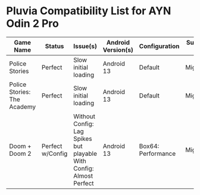 # Pluvia Compatibility List for AYN Odin 2 Pro

| Game Name | Status | Issue(s) | Android Version(s) | Configuration | Submitted By |
|-----------|--------|----------|-----------------|---------------|------------|
| Police Stories | Perfect | Slow initial loading | Android 13 | Default | MightyX3N |
| Police Stories: The Academy | Perfect | Slow initial loading | Android 13 | Default | MightyX3N |
| Doom + Doom 2 | Perfect w/Config | Without Config: Lag Spikes but playable With Config: Almost Perfect | Android 13 | Box64: Performance | MightyX3N |
